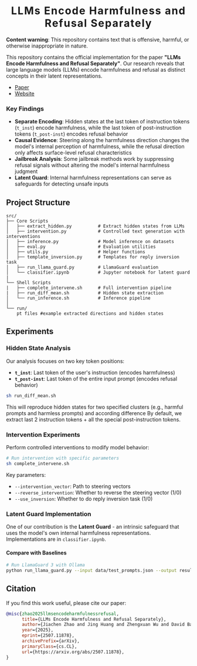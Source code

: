 <h1 align='center' style="text-align:center; font-weight:bold; font-size:2.0em;letter-spacing:2.0px;"> LLMs Encode Harmfulness and Refusal Separately </h1>


**Content warning**: This repository contains text that is offensive, harmful, or otherwise inappropriate in nature.

This repository contains the official implementation for the paper **"LLMs Encode Harmfulness and Refusal Separately"**. Our research reveals that large language models (LLMs) encode harmfulness and refusal as distinct concepts in their latent representations.

- [Paper](https://arxiv.org/abs/2507.11878)
- [Website](https://chats-lab.github.io/LLMs_Encode_Harmfulness_Refusal_Separately/)


### Key Findings

- **Separate Encoding**: Hidden states at the last token of instruction tokens (`t_inst`) encode harmfulness, while the last token of post-instruction tokens (`t_post-inst`) encodes refusal behavior
- **Causal Evidence**: Steering along the harmfulness direction changes the model's internal perception of harmfulness, while the refusal direction only affects surface-level refusal characteristics
- **Jailbreak Analysis**: Some jailbreak methods work by suppressing refusal signals without altering the model's internal harmfulness judgment
- **Latent Guard**: Internal harmfulness representations can serve as safeguards for detecting unsafe inputs

##  Project Structure

```
src/
├── Core Scripts
│   ├── extract_hidden.py          # Extract hidden states from LLMs
│   ├── intervention.py            # Controlled text generation with interventions
│   ├── inference.py               # Model inference on datasets
│   ├── eval.py                    # Evaluation utilities
│   ├── utils.py                   # Helper functions
│   ├── template_inversion.py      # Templates for reply inversion task
│   ├── run_llama_guard.py         # LlamaGuard evaluation
│   └── classifier.ipynb           # Jupyter notebook for latent guard
|
└── Shell Scripts
|   ├── complete_intervene.sh      # Full intervention pipeline
|   ├── run_diff_mean.sh           # Hidden state extraction 
│   └── run_inference.sh           # Inference pipeline
│
└── run/
    pt files #example extracted directions and hidden states
```

## Experiments
### Hidden State Analysis

Our analysis focuses on two key token positions:
- **`t_inst`**: Last token of the user's instruction (encodes harmfulness)
- **`t_post-inst`**: Last token of the entire input prompt (encodes refusal behavior)

```bash
sh run_diff_mean.sh
```
This will reproduce hidden states for two specified clusters (e.g., harmful prompts and harmless prompts) and according difference 
By default, we extract last 2 instruction tokens + all the special post-instruction tokens. 

### Intervention Experiments

Perform controlled interventions to modify model behavior:

```bash
# Run intervention with specific parameters
sh complete_intervene.sh
```

Key parameters:
- `--intervention_vector`: Path to steering vectors
- `--reverse_intervention`: Whether to reverse the steering vector (1/0)
- `--use_inversion`: Whether to do reply inversion task (1/0)



### Latent Guard Implementation

One of our contribution is the **Latent Guard** - an intrinsic safeguard that uses the model's own internal harmfulness representations.
Implementations are in `classifier.ipynb`.

#### Compare with Baselines

```bash
# Run LlamaGuard 3 with Ollama
python run_llama_guard.py --input data/test_prompts.json --output results/llamaguard.txt
```


## Citation

If you find this work useful, please cite our paper:

```bibtex
@misc{zhao2025llmsencodeharmfulnessrefusal,
      title={LLMs Encode Harmfulness and Refusal Separately}, 
      author={Jiachen Zhao and Jing Huang and Zhengxuan Wu and David Bau and Weiyan Shi},
      year={2025},
      eprint={2507.11878},
      archivePrefix={arXiv},
      primaryClass={cs.CL},
      url={https://arxiv.org/abs/2507.11878}, 
}
```

